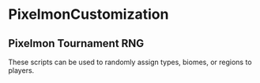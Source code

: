 # PixelmonCustomization
## Pixelmon Tournament RNG
These scripts can be used to randomly assign types, biomes, or regions to players.